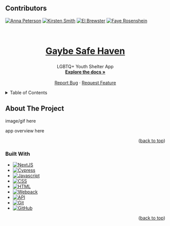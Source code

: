<a name="readme-top"></a>

## Contributors
 [![Anna Peterson][Anna-badge]][Anna-url]
 [![Kirsten Smith][Kirsten-badge]][Kirsten-url]
 [![El Brewster][El-badge]][El-url]
 [![Faye Rosenshein][Faye-badge]][Faye-url]

<br />

  <a href="https://github.com/smithkirsten/gaybe-safe-haven/gayFE-safe-haven">
    <h1 align="center">Gaybe Safe Haven</h1>
  </a>

<h3 align="center"></h3>

  <p align="center">
    LGBTQ+ Youth Shelter App 
    <br />
    <a href="https://github.com/smithkirsten/gaybe-safe-haven/gayFE-safe-haven"><strong>Explore the docs »</strong></a>
    <br />
    <br />
    <a href="https://github.com/smithkirsten/gaybe-safe-haven/gayFE-safe-haven/issues">Report Bug</a>
    ·
    <a href="https://github.com/smithkirsten/gaybe-safe-haven/gayFE-safe-haven/issues">Request Feature</a>
  </p>
</div>

<details>
  <summary>Table of Contents</summary>
  <ol>
    <li>
      <a href="#about-the-project">About The Project</a>
      <ul>
        <li><a href="#built-with">Built With</a></li>
      </ul>
    </li>
    <li>
      <a href="#getting-started">Getting Started</a>
      <ul>
        <li><a href="#installation">Installation</a></li>
      </ul>
    </li>
  </ol>
</details>

## About The Project

image/gif here

app overview here

<p align="right">(<a href="#readme-top">back to top</a>)</p>

### Built With
- [![NextJS][NextJs]][nextjs-url] 
- [![Cypress]][Cypress-url]
- [![Javascript][javascript.js]][javascript-url]
- [![CSS][css]][css-url]
- [![HTML][html]][html-url]
- [![Webpack][webpack]][webpack-url]
- [![API][api]][api-url]
- [![Git][git]][git-url]
- [![GitHub][github]][github-url]

<p align="right">(<a href="#readme-top">back to top</a>)</p>



[Kirsten-badge]: https://img.shields.io/badge/-Kirsten%20Smith-lightgrey
[Kirsten-url]: https://github.com/smithkirsten
[Anna-badge]: https://img.shields.io/badge/-Anna%20Peterson-Purple
[Anna-url]: https://github.com/AnnaPete
[El-badge]: https://img.shields.io/badge/-El%20Brewster-blue
[El-url]: https://github.com/ElBrewster
[Faye-badge]: https://img.shields.io/badge/-Faye%20Rosenshein-green
[Faye-url]: https://github.com/FayeRosenshein
[NextJS]: https://img.shields.io/badge/-NextJs-61DAFB?logo=nextjs&logoColor=white&style=for-the-badge
[nextjs-url]: https://nextjs.org/
[mocha]: https://img.shields.io/badge/Mocha-FF2D20?style=for-the-badge&logo=mocha&logoColor=white
[mocha-url]: https://mochajs.org/
[Cypress]: https://img.shields.io/badge/CYPRESS-000000?style=for-the-badge&logo=cypress&logoColor=purple
[Cypress-url]: https://www.cypress.io/
[chai]: https://img.shields.io/badge/Chai-20232A?style=for-the-badge&logo=chai&logoColor=61DAFB
[chai-url]: https://www.chaijs.com/
[webpack]: https://img.shields.io/badge/Webpack-563D7C?style=for-the-badge&logo=webpack&logoColor=white
[webpack-url]: https://webpack.js.org/
[css]: https://img.shields.io/badge/CSS-000000?style=for-the-badge&logo=css&logoColor=white
[css-url]: https://www.w3.org/Style/CSS/Overview.en.html
[html]: https://img.shields.io/badge/HTML-4A4A55?style=for-the-badge&logo=HTML&logoColor=FF3E00
[html-url]: https://www.w3schools.com/howto/howto_make_a_website.asp
[javascript.js]: https://img.shields.io/badge/JavaScript-0769AD?style=for-the-badge&logo=javascript&logoColor=white
[javascript-url]: https://www.javascript.com/
[api]: https://img.shields.io/badge/API-15EA75?style=for-the-badge&logo=HTML&logoColor=FF3E00
[api-url]: https://www.w3schools.com/js/js_api_intro.asp
[github]: https://img.shields.io/badge/GitHub-22043C?style=for-the-badge&logo=github&logoColor=FF3E00
[github-url]: https://github.com/
[git]: https://img.shields.io/badge/Git-2E0305?style=for-the-badge&logo=git&logoColor=FF3E00
[git-url]: https://git-scm.com/